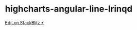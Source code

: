# highcharts-angular-line-lrinqd

[Edit on StackBlitz ⚡️](https://stackblitz.com/edit/highcharts-angular-line-lrinqd)